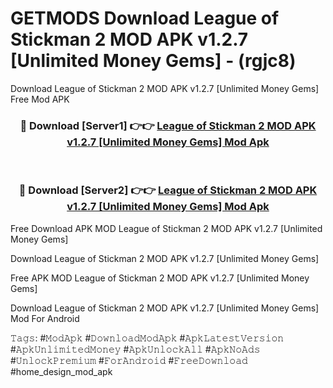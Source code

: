 # GETMODS Download League of Stickman 2 MOD APK v1.2.7 [Unlimited Money Gems] - (rgjc8)
Download League of Stickman 2 MOD APK v1.2.7 [Unlimited Money Gems] Free Mod APK

<div align="center">
<h3>🔴 Download [Server1] 👉👉 <a href="https://apk-comot.site?title=League_of_Stickman_2_MOD_APK_v1.2.7_[Unlimited_Money_Gems]">League of Stickman 2 MOD APK v1.2.7 [Unlimited Money Gems] Mod Apk</a></h3><br>

<h3>🔴 Download [Server2] 👉👉 <a href="https://apk-comot.site?title=League_of_Stickman_2_MOD_APK_v1.2.7_[Unlimited_Money_Gems]">League of Stickman 2 MOD APK v1.2.7 [Unlimited Money Gems] Mod Apk</a></h3>
</div>


Free Download APK MOD League of Stickman 2 MOD APK v1.2.7 [Unlimited Money Gems]

Download League of Stickman 2 MOD APK v1.2.7 [Unlimited Money Gems] 

Free APK MOD League of Stickman 2 MOD APK v1.2.7 [Unlimited Money Gems] 

Download League of Stickman 2 MOD APK v1.2.7 [Unlimited Money Gems] Mod For Android

𝚃𝚊𝚐𝚜: #𝙼𝚘𝚍𝙰𝚙𝚔 #𝙳𝚘𝚠𝚗𝚕𝚘𝚊𝚍𝙼𝚘𝚍𝙰𝚙𝚔 #𝙰𝚙𝚔𝙻𝚊𝚝𝚎𝚜𝚝𝚅𝚎𝚛𝚜𝚒𝚘𝚗 #𝙰𝚙𝚔𝚄𝚗𝚕𝚒𝚖𝚒𝚝𝚎𝚍𝙼𝚘𝚗𝚎𝚢 #𝙰𝚙𝚔𝚄𝚗𝚕𝚘𝚌𝚔𝙰𝚕𝚕 #𝙰𝚙𝚔𝙽𝚘𝙰𝚍𝚜 #𝚄𝚗𝚕𝚘𝚌𝚔𝙿𝚛𝚎𝚖𝚒𝚞𝚖 #𝙵𝚘𝚛𝙰𝚗𝚍𝚛𝚘𝚒𝚍 #𝙵𝚛𝚎𝚎𝙳𝚘𝚠𝚗𝚕𝚘𝚊𝚍 #home_design_mod_apk